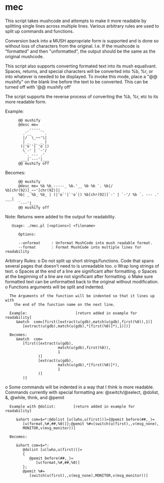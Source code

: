 ﻿# mec
   This script takes mushcode and attempts to make it more readable
   by splitting single lines across multiple lines. Various arbitrary
   rules are used to split up commands and functions.

   Conversion back into a MUSH appropriate form is supported and is
   done so without loss of characters from the original. I.e. If the
   mushcode is "formatted" and then "unformatted", the output should be
   the same as the original mushcode.

   This script also supports converting formated text into its mush
   equalivant. Spaces, returns, and special characters will be converted
   into %b, %r, or into whatever is needed to be displayed. To invoke
   this mode, place a "@@ mushify" on the blank line before the
   text to be converted. This can be turned off with '@@ mushify off'

   The script supports the reverse process of converting the %b, %r, 
   etc to its more readable form.

   Example:
```
      @@ mushify
      @desc me=
          _-----_
        .'__     `.
        |/  \_~~'\|
        | _  _  _ |
       (|'o`'|`'o`|)
        \`-' | `-'/
         `. --- .'
       ___|`---'|___
      @@ mushify off
```
   Becomes:
```
      @@ mushify
      @desc me= %b %b_-----_ %b.'__ %b %b `. %b|/ %b[chr(92)]_~~'[chr(92)]| 
      %b| _ %b_ %b_ | (|'o`'|`'o`|) %b[chr(92)]`-' | `-'/ %b `. --- .' ___|
      `---'|___
      @@ mushify off
```
   Note: Returns were added to the output for readability.
      

```
   Usage: ./mec.pl [<options>] <filename>

      Options:

      --unformat     : Unformat MushCode into mush readable format.
      --format       : Format MushCode into multiple lines for readability
```
   Arbitrary Rules:
   o  Do not split up short strings/functions. Code that spans several
         pages that doesn't need to is unreadable too.
   o  Wrap long strings of text.
   o  Spaces at the end of a line are significant after formatting.
   o  Spaces at the beginning of a line are not significant after formatting.
   o  Make sure formatted text can be unformatted back to the original
      without modification.
   o  Functions arguments will be split and indented.

      The Arguments of the function will be indented so that it lines up with
        the end of the function name on the next line.

      Example:                      [return added in example for readability]
         &match  com=[first([extract(u(gdb),match(u(gdb),first(%0)),1)] 
            [extract(u(gdb),match(u(gdb),*[first(%0)]*),1)])]

      Becomes: 
         &match  com=
            [first([extract(u(gdb),
                            match(u(gdb),first(%0)),
                            1
                   )]
                   [extract(u(gdb),
                            match(u(gdb),*[first(%0)]*),
                            1
                   )]
            )]
      
   o  Some commands will be indented in a way that I think is more
         readable. Commands currently with special formatting are:
         @switch/@select, @dolist, &, @while, think, and @pemit

      Example with @dolist:        [return added in example for readability]

         &short com=$=*:@dolist [u(lwho,u(first))]={@pemit before(##,_)=
            [u(format,%#,##,%0)]};@pemit %#=[switch(u(first),,v(msg_none),
            MONITOR,v(msg_monitor))]

      Becomes:

         &short com=$=*:
            @dolist [u(lwho,u(first))]=
            {
               @pemit before(##,_)=
                  [u(format,%#,##,%0)]
            };
            @pemit %#=
               [switch(u(first),,v(msg_none),MONITOR,v(msg_monitor))]

```
